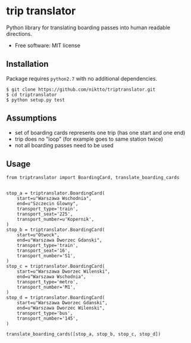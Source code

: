 # trip translator

Python library for translating boarding passes into human readable directions.


* Free software: MIT license


## Installation

Package requires `python2.7` with no additional dependencies.

```
$ git clone https://github.com/niktto/triptranslator.git
$ cd triptranslator
$ python setup.py test
```

## Assumptions

* set of boarding cards represents one trip (has one start and one end)
* trip does no "loop" (for example goes to same station twice)
* not all boarding passes need to be used

## Usage

```
from triptranslator import BoardingCard, translate_boarding_cards


stop_a = triptranslator.BoardingCard(
    start=u"Warszawa Wschodnia",
    end=u"Szczecin Glowny",
    transport_type='train',
    transport_seat='225',
    transport_number=u'Kopernik',
)
stop_b = triptranslator.BoardingCard(
    start=u"Otwock",
    end=u"Warszawa Dworzec Gdanski",
    transport_type='train',
    transport_seat='16',
    transport_number='S1',
)
stop_c = triptranslator.BoardingCard(
    start=u"Warszawa Dworzec Wilenski",
    end=u"Warszawa Wschodnia",
    transport_type='metro',
    transport_number='M1',
)
stop_d = triptranslator.BoardingCard(
    start=u"Warszawa Dworzec Gdanski",
    end=u"Warszawa Dworzec Wilenski",
    transport_type='bus',
    transport_number='145',
)

translate_boarding_cards([stop_a, stop_b, stop_c, stop_d])
```
